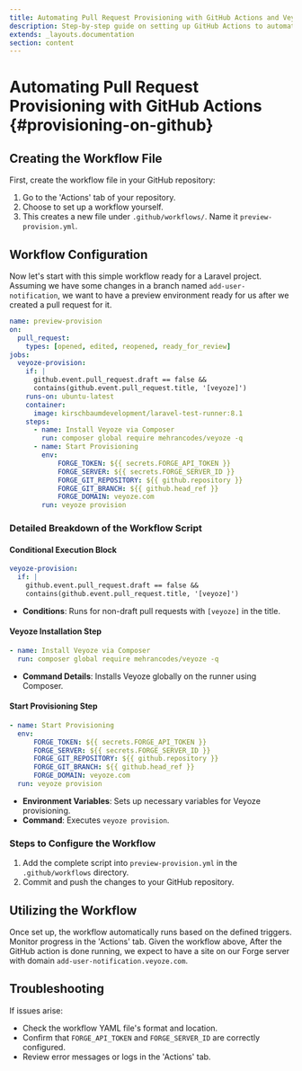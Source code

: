 ```yaml
---
title: Automating Pull Request Provisioning with GitHub Actions and Veyoze
description: Step-by-step guide on setting up GitHub Actions to automate pull request provisioning with Veyoze, streamlining deployment and testing processes.
extends: _layouts.documentation
section: content
---
```

# Automating Pull Request Provisioning with GitHub Actions {#provisioning-on-github}

## Creating the Workflow File

First, create the workflow file in your GitHub repository:

1. Go to the 'Actions' tab of your repository.
2. Choose to set up a workflow yourself.
3. This creates a new file under `.github/workflows/`. Name it `preview-provision.yml`.

## Workflow Configuration
Now let's start with this simple workflow ready for a Laravel project.
Assuming we have some changes in a branch named `add-user-notification`, we want to have a preview environment ready for us after we created a pull request for it. 

```yaml
name: preview-provision
on:
  pull_request:
    types: [opened, edited, reopened, ready_for_review]
jobs:
  veyoze-provision:
    if: |
      github.event.pull_request.draft == false &&
      contains(github.event.pull_request.title, '[veyoze]')
    runs-on: ubuntu-latest
    container:
      image: kirschbaumdevelopment/laravel-test-runner:8.1
    steps:
      - name: Install Veyoze via Composer
        run: composer global require mehrancodes/veyoze -q
      - name: Start Provisioning
        env:
            FORGE_TOKEN: ${{ secrets.FORGE_API_TOKEN }}
            FORGE_SERVER: ${{ secrets.FORGE_SERVER_ID }}
            FORGE_GIT_REPOSITORY: ${{ github.repository }}
            FORGE_GIT_BRANCH: ${{ github.head_ref }}
            FORGE_DOMAIN: veyoze.com
        run: veyoze provision
```

### Detailed Breakdown of the Workflow Script

#### Conditional Execution Block

```yaml
veyoze-provision:
  if: |
    github.event.pull_request.draft == false &&
    contains(github.event.pull_request.title, '[veyoze]')
```

- **Conditions**: Runs for non-draft pull requests with `[veyoze]` in the title.

#### Veyoze Installation Step

```yaml
- name: Install Veyoze via Composer
  run: composer global require mehrancodes/veyoze -q
```

- **Command Details**: Installs Veyoze globally on the runner using Composer.

#### Start Provisioning Step

```yaml
- name: Start Provisioning
  env:
      FORGE_TOKEN: ${{ secrets.FORGE_API_TOKEN }}
      FORGE_SERVER: ${{ secrets.FORGE_SERVER_ID }}
      FORGE_GIT_REPOSITORY: ${{ github.repository }}
      FORGE_GIT_BRANCH: ${{ github.head_ref }}
      FORGE_DOMAIN: veyoze.com
  run: veyoze provision
```

- **Environment Variables**: Sets up necessary variables for Veyoze provisioning.
- **Command**: Executes `veyoze provision`.


### Steps to Configure the Workflow

1. Add the complete script into `preview-provision.yml` in the `.github/workflows` directory.
2. Commit and push the changes to your GitHub repository.

## Utilizing the Workflow

Once set up, the workflow automatically runs based on the defined triggers. Monitor progress in the 'Actions' tab.
Given the workflow above, After the GitHub action is done running, we expect to have a site on our Forge server with domain `add-user-notification.veyoze.com`. 

## Troubleshooting

If issues arise:

- Check the workflow YAML file's format and location.
- Confirm that `FORGE_API_TOKEN` and `FORGE_SERVER_ID` are correctly configured.
- Review error messages or logs in the 'Actions' tab.
